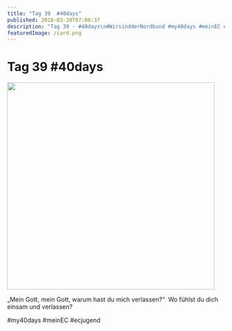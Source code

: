 ```yaml
---
title: "Tag 39  #40days"
published: 2018-03-30T07:00:37
description: "Tag 39 - #40days\n#WirsindderNordbund #my40days #meinEC #ecjugend"
featuredImage: /card.png
---
```


# Tag 39  #40days

<p><img src="/old/40DAYS_03-30_OUT-tag-39-480x480.jpg" alt width="480" height="480"></p><p>&#8222;Mein Gott, mein Gott, warum hast du mich verlassen?&#8220;  Wo fühlst du dich einsam und verlassen?</p><p>#my40days #meinEC #ecjugend</p>